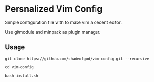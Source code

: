 # Persnalized Vim Config

Simple configuration file with to make vim a decent editor.

Use gitmodule and minpack as plugin manager.

## Usage

```
git clone https://github.com/shadeofgod/vim-config.git --recursive

cd vim-config

bash install.sh
```